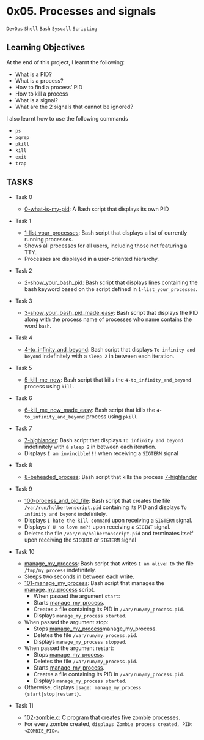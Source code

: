 # 0x05. Processes and signals
``DevOps`` ``Shell`` ``Bash`` ``Syscall`` ``Scripting``

## Learning Objectives
At the end of this project, I learnt the following:
- What is a PID?
- What is a process?
- How to find a process’ PID
- How to kill a process
- What is a signal?
- What are the 2 signals that cannot be ignored?

I also learnt how to use the following commands
- ``ps``
- ``pgrep``
- ``pkill``
- ``kill``
- ``exit``
- ``trap``

## TASKS
- Task 0
    - [0-what-is-my-pid](https://github.com/BrightTech10/alx-system_engineering-devops/blob/45c0b4df7b3ce582c6fadeeb480d38b93f49517c/0x05-processes_and_signals/0-what-is-my-pid): A Bash script that displays its own PID

- Task 1
    - [1-list_your_processes](0x05-processes_and_signals\1-list_your_processes): Bash script that displays a list of currently running processes.
    - Shows all processes for all users, including those not featuring a TTY.
    - Processes are displayed in a user-oriented hierarchy.

- Task 2
    - [2-show_your_bash_pid](0x05-processes_and_signals\2-show_your_bash_pid): Bash script that displays lines containing the bash keyword based on the script defined in ``1-list_your_processes``.

- Task 3
    - [3-show_your_bash_pid_made_easy](0x05-processes_and_signals\3-show_your_bash_pid_made_easy): Bash script that displays the PID along with the process name of processes who name contains the word ``bash``.

- Task 4
    - [4-to_infinity_and_beyond](0x05-processes_and_signals\4-to_infinity_and_beyond): Bash script that displays ``To infinity and beyond`` indefinitely with a ``sleep 2`` in between each iteration.

- Task 5
    - [5-kill_me_now](0x05-processes_and_signals\5-dont_stop_me_now): Bash script that kills the ``4-to_infinity_and_beyond`` process using ``kill``.

- Task 6
    - [6-kill_me_now_made_easy](0x05-processes_and_signals\6-stop_me_if_you_can): Bash script that kills the ``4-to_infinity_and_beyond`` process using ``pkill``

- Task 7
    - [7-highlander](0x05-processes_and_signals\7-highlander): Bash script that displays ``To infinity and beyond`` indefinitely with a ``sleep 2`` in between each iteration.
    - Displays ``I am invincible!!!`` when receiving a ``SIGTERM`` signal

- Task 8
    - [8-beheaded_process](0x05-processes_and_signals\8-beheaded_process): Bash script that kills the process [7-highlander](0x05-processes_and_signals\7-highlander)

- Task 9
    - [100-process_and_pid_file](0x05-processes_and_signals\100-process_and_pid_file): Bash script that creates the file ``/var/run/holbertonscript.pid`` containing its PID and displays ``To infinity and beyond`` indefinitely.
    - Displays ``I hate the kill command`` upon receiving a ``SIGTERM`` signal.
    - Displays ``Y U no love me?!`` upon receiving a ``SIGINT`` signal.
    - Deletes the file ``/var/run/holbertonscript.pid`` and terminates itself upon receiving the ``SIGQUIT`` or ``SIGTERM`` signal

- Task 10
    - [manage_my_process](0x05-processes_and_signals\manage_my_process): Bash script that writes ``I am alive!`` to the file ``/tmp/my_process`` indefinitely.
    - Sleeps two seconds in between each write.
    - [101-manage_my_process](0x05-processes_and_signals\101-manage_my_process): Bash script that manages the [manage_my_process](0x05-processes_and_signals\manage_my_process) script.
        - When passed the argument ``start``:
        - Starts [manage_my_process](0x05-processes_and_signals\manage_my_process).
        - Creates a file containing its PID in ``/var/run/my_process.pid``.
        - Displays ``manage_my_process started``.
    - When passed the argument stop:
        - Stops [manage_my_process](0x05-processes_and_signals\manage_my_process)manage_my_process.
        - Deletes the file ``/var/run/my_process.pid``.
        - Displays ``manage_my_process stopped``.
    - When passed the argument restart:
        - Stops [manage_my_process](0x05-processes_and_signals\manage_my_process).
        - Deletes the file ``/var/run/my_process.pid``.
        - Starts [manage_my_process](0x05-processes_and_signals\manage_my_process).
        - Creates a file containing its PID in ``/var/run/my_process.pid``.
        - Displays ``manage_my_process started``.
    - Otherwise, displays ``Usage: manage_my_process {start|stop|restart}``.

- Task 11
    - [102-zombie.c](0x05-processes_and_signals\102-zombie.c): C program that creates five zombie processes.
    - For every zombie created, ``displays Zombie process created, PID: <ZOMBIE_PID>``.
